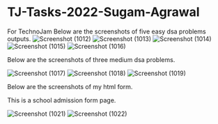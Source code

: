 # TJ-Tasks-2022-Sugam-Agrawal
For TechnoJam
Below are the screenshots of five easy dsa problems outputs.
![Screenshot (1012)](https://user-images.githubusercontent.com/118202076/201710266-b0a635b3-2c40-4928-8f51-f03fa0a4ae96.png)
![Screenshot (1013)](https://user-images.githubusercontent.com/118202076/201710313-1ee726d2-5b7c-4da5-a033-486644496c11.png)
![Screenshot (1014)](https://user-images.githubusercontent.com/118202076/201710353-29b5d6ab-37fc-449e-afdc-38541ec0fefc.png)
![Screenshot (1015)](https://user-images.githubusercontent.com/118202076/201710388-5f385cae-0bf6-4257-8011-7fd40c39d9f6.png)
![Screenshot (1016)](https://user-images.githubusercontent.com/118202076/201710404-9f998360-e3e5-4de1-b0d8-2db94cf38126.png)


Below are the screenshots of three medium dsa problems.

![Screenshot (1017)](https://user-images.githubusercontent.com/118202076/201710634-084ce60e-a9a4-4656-b6e6-496374537af3.png)
![Screenshot (1018)](https://user-images.githubusercontent.com/118202076/201710668-026bc21d-0a9f-4229-b6c2-b4dcf739b016.png)
![Screenshot (1019)](https://user-images.githubusercontent.com/118202076/201710676-c383ae8c-52e2-4851-9ac9-949a0f08ac62.png)


Below are the screenshots of my html form.

This is a school admission form page.

![Screenshot (1021)](https://user-images.githubusercontent.com/118202076/201710944-7dc61faf-270e-4a30-a25d-ec9f83df06cb.png)
![Screenshot (1022)](https://user-images.githubusercontent.com/118202076/201710955-43e65c9c-fb6e-417c-972e-248280c1ae6a.png)
